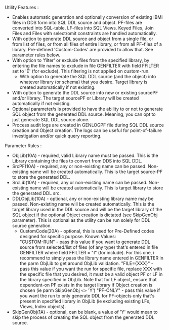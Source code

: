 Utility Features : 
- Enables automatic generation and optionally conversion of existing IBMi files in DDS form into SQL DDL source and object.  PF-files are converted into SQL-table, LF-files into SQL Views.  Keyed Files, Join Files and Files with select/omit constraints are handled automatically.
- With option to generate DDL source and object from a single file, or from list of files, or from all files of entire library, or from all PF-files of a library.  Pre-defined 'Custom-Codes' are provided to allow that.  See parameter rules below.
- With option to 'filter' or exclude files from the specified library, by entering the file names to exclude in file GENFILTER with field FFILTER set to 'E' (for exclude). This filtering is not applied on custom-run.
	- With option to generate the SQL DDL source (and the object) into whatever library (or 	schema) that you desire.  Target library is created automatically if not existing.
- With option to generate the DDL source into new or existing sourcePF and/or library.  	The target sourcePF or Library will be created automatically if not existing. 
- Optional parameter/s is provided to have the ability to or not to generate SQL object from the generated DDL source.  Meaning, you can opt to just generate SQL DDL source alone.
- Process audit logs are created in GENLOGPF file during SQL DDL source creation and Object creation.  The logs can be useful for point-of-failure investigation and/or quick query reporting. 

Parameter Rules : 
- ObjLib(10A) - required, valid Library name must be passed.  This is the Library 	containing the files to convert from DDS into SQL DDL. 
- SrcPF(10A) - required, any or non-existing name can be passed.  Non-existing name will be created automatically.  This is the target source-PF to store the generated DDL. 
- SrcLib(10A) - required, any or non-existing name can be passed.  Non-existing name will be created automatically.  This is target library to store the generated DDL src.
- DDLObjLib(10A) - optional, any or non-existing library name may be passed.  Non-existing name will be created automatically.  This is the target library used in the DDL source and will be the target library of the SQL object if the optional Object creation is dictated (see SkipGenObj parameter).  This is optional as the utility can be run solely for DDL source generation. 
	 - CustomCode(20A) - optional, this is used for Pre-Defined codes designed for specific 	purpose.  Known Values:  
"CUSTOM-RUN" - pass this value if you want to generate DDL source from selected/list of files (of any type) that's entered in file GENFILTER  where field FFILTER = "I" (for include).  For this one, i recommend to simply pass the library name entered in GENFILTER in the parm ObjLib to get around ObjLib validation.
"FILE={XXX}"  - pass this value if you want the run for specific file, replace XXX with the specific file that you desired, it must be a valid object PF or LF in the library specified in ObjLib.  Note that for LF object, ensure that dependent-on PF exists in the target library if Object creation is chosen (ie parm SkipGenObj <> 'Y')
"PF-ONLY" - pass this value if you want the run to only generate DDL for PF-objects only that's present in specified library in ObjLib (ie excluding existing LFs, Views, Index objects). 
- SkipGenObj(1A) - optional, can be blank, a value of 'Y' would mean to skip the process 	 of creating the SQL object from the generated DDL source.   
